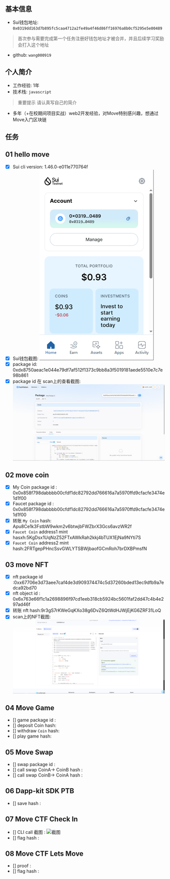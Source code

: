 ## 基本信息
- Sui钱包地址: `0x0319dd163d7b895fc5caa4712a2fe49a4f46d86ff16976a8b0cf5295e5e00489`
> 首次参与需要完成第一个任务注册好钱包地址才被合并，并且后续学习奖励会打入这个地址
- github: `wang000919`

## 个人简介
- 工作经验: 1年
- 技术栈: `javascript`
> 重要提示 请认真写自己的简介
- 多年（+在校期间项目实战）web2开发经验，对Move特别感兴趣，想通过Move入门区块链

## 任务

##   01 hello move  
- [x] Sui cli version: 1.46.0-e011e770764f
- [x] Sui钱包截图: ![Sui钱包截图](./images/image1.png)
- [x] package id: 0xdx8750aeac1e044e79df7af512f1373c9bb8a3f5019181aede5510e7c7e98b861
- [x] package id 在 scan上的查看截图:![Scan截图](./images/image2.png)

##   02 move coin
- [x] My Coin package id : 0x0x858f798dabbbb00cfdf1dc82792dd766616a7a5970ffd9cfacfe3474e1d1f00
- [x] Faucet package id : 0x0x858f798dabbbb00cfdf1dc82792dd766616a7a5970ffd9cfacfe3474e1d1f00
- [x] 转账 `My Coin` hash: Apu8Ce1k3FstbW9wkm2v6btwjbFWZbrX3Gcs6avzWR2f
- [x] `Faucet Coin` address1 mint hasxh:5KgDsx1UqNzZ52FTxAWkRah2kkj4bTUX1EjNa9NYti7S
- [x] `Faucet Coin` address2 mint hash:2FRTgepPHncSsvGWLYTSBWjbaofGCmRoh7brDXBPmsfN

##   03 move NFT
- [x] nft package id :0xx67706e3d73aee7caf4de3d909374474c5d37260bded13ec9dfb9a7edca92bd70
- [x] nft object id : 0x6x763e66f1c1a2698896f97cd1eeb318cb5924bc5601faf2dd47c4b4e297ad46f
- [x] 转账 nft  hash:9r3gS7rKWeGqKXo38g6DvZ6QtWdHJWjEjKG6ZRF31LoQ
- [x] scan上的NFT截图:![Scan截图](./images/image3.png)

##   04 Move Game
- [] game package id :
- [] deposit Coin hash:
- [] withdraw `Coin` hash:
- [] play game hash:

##   05 Move Swap
- [] swap package id :
- [] call swap CoinA-> CoinB  hash :
- [] call swap CoinB-> CoinA  hash :

##   06 Dapp-kit SDK PTB
- [] save hash :

##   07 Move CTF Check In
- [] CLI call 截图 : ![截图](./images/你的图片地址)
- [] flag hash :

##   08 Move CTF Lets Move
- [] proof : 
- [] flag hash :


